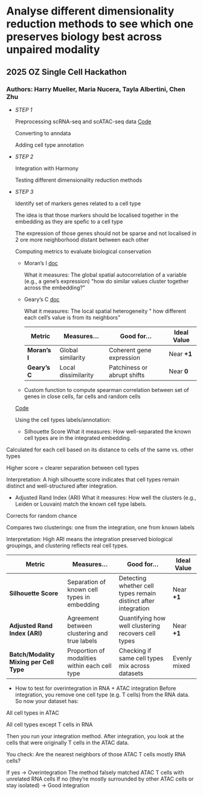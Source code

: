 # Analyse different dimensionality reduction methods to see which one preserves biology best across unpaired modality 
## 2025 OZ Single Cell Hackathon 
### Authors: Harry Mueller, Maria Nucera, Tayla Albertini, Chen Zhu

- *STEP 1*

  Preprocessing scRNA-seq and scATAC-seq data
  [Code](https://github.com/harrymueller/hackathon_multiomic_embeddings/blob/main/scRNA_scATAC_Preprocessing.R)

  Converting to anndata

  Adding cell type annotation
  
- *STEP 2*
  
  Integration with Harmony

  Testing different dimensionality reduction methods

- *STEP 3*

  Identify set of markers genes related to a cell type

  The idea is that those markers should be localised together in the embedding as they are spefic to a cell type

  The expression of those genes should not be sparse and not localised in 2 ore more neighborhood distant between each other
  
  Computing metrics to evaluate biological conservation
  - Moran’s I
    [doc](https://scanpy.readthedocs.io/en/stable/generated/scanpy.metrics.morans_i.html)
    
    What it measures:
    The global spatial autocorrelation of a variable (e.g., a gene’s expression) "how do similar values cluster together across the embedding?"
  - Geary’s C
    [doc](https://scanpy.readthedocs.io/en/stable/generated/scanpy.metrics.gearys_c.html)

    What it measures:
   The local spatial heterogeneity " how different each cell’s value is from its neighbors"

    | Metric        | Measures…           | Good for…                   | Ideal Value |
    | ------------- | ------------------- | --------------------------- | ----------- |
    | **Moran’s I** | Global similarity   | Coherent gene expression    | Near **+1** |
    | **Geary’s C** | Local dissimilarity | Patchiness or abrupt shifts | Near **0**  |

  - Custom function to compute spearman correlation between set of genes in close cells, far cells and random cells


   [Code]((https://github.com/harrymueller/hackathon_multiomic_embeddings/blob/main/Biological_conservation_metrics%20(1).ipynb))


   Using the cell types labels/annotation:

   - Silhouette Score
What it measures:
How well-separated the known cell types are in the integrated embedding.

Calculated for each cell based on its distance to cells of the same vs. other types

Higher score = clearer separation between cell types

Interpretation:
A high silhouette score indicates that cell types remain distinct and well-structured after integration.

- Adjusted Rand Index (ARI)
What it measures:
How well the clusters (e.g., Leiden or Louvain) match the known cell type labels.

Corrects for random chance

Compares two clusterings: one from the integration, one from known labels

Interpretation:
High ARI means the integration preserved biological groupings, and clustering reflects real cell types.

| **Metric**                              | **Measures…**                                           | **Good for…**                                                  | **Ideal Value**   |
| --------------------------------------- | ------------------------------------------------------- | -------------------------------------------------------------- | ----------------- |
| **Silhouette Score**                    | Separation of known cell types in embedding             | Detecting whether cell types remain distinct after integration | Near **+1**       |
| **Adjusted Rand Index (ARI)**           | Agreement between clustering and true labels            | Quantifying how well clustering recovers cell types            | Near **+1**       |
| **Batch/Modality Mixing per Cell Type** | Proportion of modalities within each cell type          | Checking if same cell types mix across datasets                | Evenly mixed      |

 
     


  - How to test for overintegration in RNA + ATAC integration
  Before integration, you remove one cell type (e.g. T cells) from the RNA data.
  So now your dataset has:

  All cell types in ATAC

  All cell types except T cells in RNA

  Then you run your integration method.
  After integration, you look at the cells that were originally T cells in the ATAC data.

   You check:
   Are the nearest neighbors of those ATAC T cells mostly RNA cells?

  If yes →  Overintegration
  The method falsely matched ATAC T cells with unrelated RNA cells
  If no (they’re mostly surrounded by other ATAC cells or stay isolated) →  Good integration
